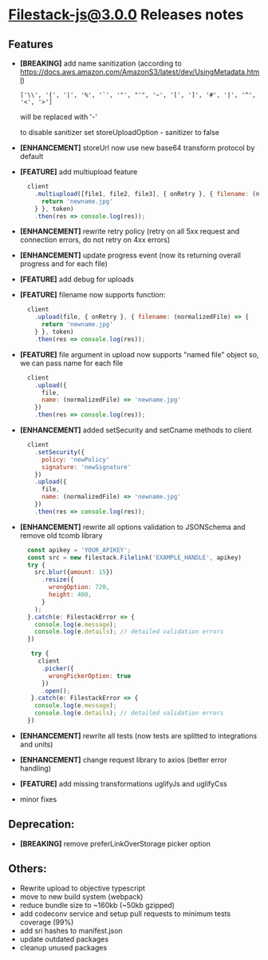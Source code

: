 # Filestack-js@3.0.0 Releases notes

## Features
- **[BREAKING]** add name sanitization (according to https://docs.aws.amazon.com/AmazonS3/latest/dev/UsingMetadata.html) 
  ```
  ['\\', '{', '|', '%', '`', '"', "'", '~', '[', ']', '#', '|', '^', '<', '>']
  ```
  will be replaced with '-'
  
  to disable sanitizer set storeUploadOption - sanitizer to false
- **[ENHANCEMENT]** storeUrl now use new base64 transform protocol by default
- **[FEATURE]** add multiupload feature
  ```js
    client
      .multiupload([file1, file2, file3], { onRetry }, { filename: (normalizedFile) => {
        return 'newname.jpg'
      } }, token)
      .then(res => console.log(res));
  ```

- **[ENHANCEMENT]** rewrite retry policy (retry on all 5xx request and connection errors, do not retry on 4xx errors)
- **[ENHANCEMENT]** update progress event (now its returning overall progress and for each file)
- **[FEATURE]** add debug for uploads
- **[FEATURE]** filename now supports function: 
  ```js
    client
      .upload(file, { onRetry }, { filename: (normalizedFile) => {
        return 'newname.jpg'
      } }, token)
      .then(res => console.log(res));
  ```
- **[FEATURE]** file argument in upload now supports "named file" object so, we can pass name for each file
  ```js
    client
      .upload({
        file,
        name: (normalizedFile) => 'newname.jpg'
      })
      .then(res => console.log(res));
  ```
- **[ENHANCEMENT]** added setSecurity and setCname methods to client
  
  ```js
    client
      .setSecurity({
        policy: 'newPolicy'
        signature: 'newSignature'
      })
      .upload({
        file,
        name: (normalizedFile) => 'newname.jpg'
      })
      .then(res => console.log(res));
  ```
- **[ENHANCEMENT]** rewrite all options validation to JSONSchema and remove old tcomb library
  ```js
    const apikey = 'YOUR_APIKEY';
    const src = new filestack.Filelink('EXAMPLE_HANDLE', apikey)
    try {
      src.blur({amount: 15})
        .resize({
          wrongOption: 720,
          height: 480,
        }
      );
    }.catch(e: FilestackError => {
      console.log(e.message);
      console.log(e.details); // detailed validation errors
    })

  ```

  ```js
     try {
       client
        .picker({
          wrongPickerOption: true
        })
        .open();
     }.catch(e: FilestackError => {
      console.log(e.message);
      console.log(e.details); // detailed validation errors
    })

  ```
- **[ENHANCEMENT]** rewrite all tests (now tests are splitted to integrations and units)
- **[ENHANCEMENT]** change request library to axios (better error handling)
- **[FEATURE]** add missing transformations uglifyJs and uglifyCss
- minor fixes

## Deprecation: 
- **[BREAKING]** remove preferLinkOverStorage picker option
  
## Others:
- Rewrite upload to objective typescript
- move to new build system (webpack)
- reduce bundle size to ~160kb (~50kb gzipped)
- add codeconv service and setup pull requests to minimum tests coverage (99%)
- add sri hashes to manifest.json
- update outdated packages
- cleanup unused packages
